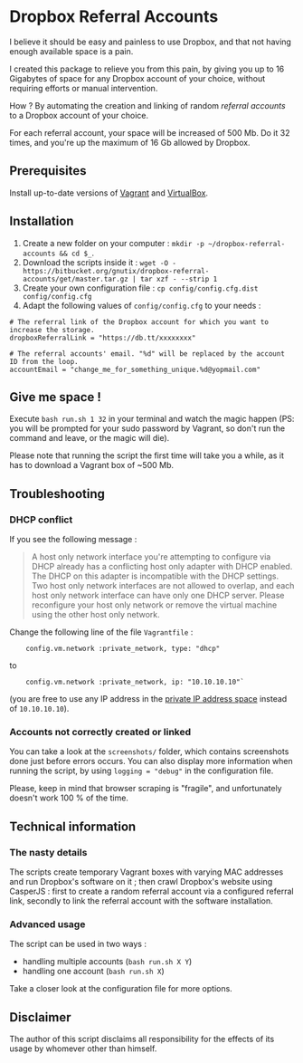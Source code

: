 # Dropbox Referral Accounts

I believe it should be easy and painless to use Dropbox, and that not having enough available space is a pain.

I created this package to relieve you from this pain, by giving you up to 16 Gigabytes of space for any Dropbox account
of your choice, without requiring efforts or manual intervention.

How ? By automating the creation and linking of random *referral accounts* to a Dropbox account of your choice.

For each referral account, your space will be increased of 500 Mb. Do it 32 times, and you're up the maximum of 16 Gb
allowed by Dropbox.

## Prerequisites

Install up-to-date versions of [Vagrant](https://www.vagrantup.com/downloads.html) and
[VirtualBox](https://www.virtualbox.org/wiki/Downloads).

## Installation

1. Create a new folder on your computer : `mkdir -p ~/dropbox-referral-accounts && cd $_`.
2. Download the scripts inside it :
  `wget -O - https://bitbucket.org/gnutix/dropbox-referral-accounts/get/master.tar.gz | tar xzf - --strip 1`
3. Create your own configuration file : `cp config/config.cfg.dist config/config.cfg`
4. Adapt the following values of `config/config.cfg` to your needs :

```
# The referral link of the Dropbox account for which you want to increase the storage.
dropboxReferralLink = "https://db.tt/xxxxxxxx"
 
# The referral accounts' email. "%d" will be replaced by the account ID from the loop.
accountEmail = "change_me_for_something_unique.%d@yopmail.com" 
```

## Give me space !

Execute `bash run.sh 1 32` in your terminal and watch the magic happen
(PS: you will be prompted for your sudo password by Vagrant, so don't run the command and leave, or the magic will die).

Please note that running the script the first time will take you a while, as it has to download a Vagrant box of ~500 Mb.

## Troubleshooting

### DHCP conflict

If you see the following message :

> A host only network interface you're attempting to configure via DHCP already has a conflicting host only adapter with
> DHCP enabled. The DHCP on this adapter is incompatible with the DHCP settings. Two host only network interfaces are not
> allowed to overlap, and each host only network interface can have only one DHCP server. Please reconfigure your host
> only network or remove the virtual machine using the other host only network.

Change the following line of the file `Vagrantfile` :

```
    config.vm.network :private_network, type: "dhcp"
```
to
```
    config.vm.network :private_network, ip: "10.10.10.10"`
```
(you are free to use any IP address in the
[private IP address space](http://en.wikipedia.org/wiki/Private_network#Private_IPv4_address_spaces) instead of
`10.10.10.10`).

### Accounts not correctly created or linked

You can take a look at the `screenshots/` folder, which contains screenshots done just before errors occurs.
You can also display more information when running the script, by using `logging = "debug"` in the configuration file.

Please, keep in mind that browser scraping is "fragile", and unfortunately doesn't work 100 % of the time.

## Technical information

### The nasty details

The scripts create temporary Vagrant boxes with varying MAC addresses and run Dropbox's software on it ;
then crawl Dropbox's website using CasperJS : first to create a random referral account via a configured
referral link, secondly to link the referral account with the software installation.

### Advanced usage

The script can be used in two ways :
* handling multiple accounts (`bash run.sh X Y`)
* handling one account (`bash run.sh X`)

Take a closer look at the configuration file for more options.

## Disclaimer

The author of this script disclaims all responsibility for the effects of its usage by whomever other than himself.
